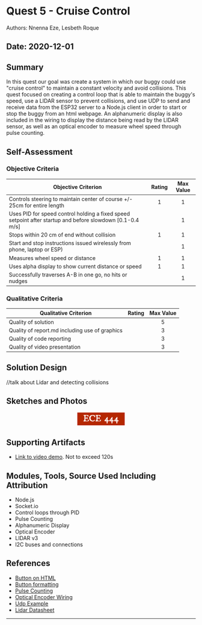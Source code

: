 # Quest 5 - Cruise Control
Authors: Nnenna Eze, Lesbeth Roque

Date: 2020-12-01
-----

## Summary
In this quest our goal was create a system in which our buggy could use "cruise control" to maintain a constant velocity and avoid collisions. This quest focused on creating a control loop that is able to maintain the buggy's speed, use a LIDAR sensor to prevent collisions, and use UDP to send and receive data from the ESP32 server to a Node.js client in order to start or stop the buggy from an html webpage. An alphanumeric display is also included in the wiring to display the distance being read by the LIDAR sensor, as well as an optical encoder to measure wheel speed through pulse counting. 

## Self-Assessment

### Objective Criteria

| Objective Criterion | Rating | Max Value  | 
|---------------------------------------------|:-----------:|:---------:|
| Controls steering to maintain center of course +/- 25cm for entire length | 1 |  1     | 
| Uses PID for speed control holding a fixed speed setpoint after startup and before slowdown [0.1-0.4 m/s] |  |  1     | 
| Stops within 20 cm of end without collision | 1  |  1     | 
| Start and stop instructions issued wirelessly from phone, laptop or ESP) |  |  1     | 
| Measures wheel speed or distance | 1 |  1     | 
| Uses alpha display to show current distance or speed | 1 |  1     | 
| Successfully traverses A-B in one go, no hits or nudges |  |  1     | 


### Qualitative Criteria

| Qualitative Criterion | Rating | Max Value  | 
|---------------------------------------------|:-----------:|:---------:|
| Quality of solution |  |  5     | 
| Quality of report.md including use of graphics |  |  3     | 
| Quality of code reporting |  |  3     | 
| Quality of video presentation |  |  3     | 


## Solution Design
//talk about Lidar and detecting collisions



## Sketches and Photos
<center><img src="./images/ece444.png" width="25%" /></center>  
<center> </center>


## Supporting Artifacts
- [Link to video demo](). Not to exceed 120s


## Modules, Tools, Source Used Including Attribution
- Node.js
- Socket.io
- Control loops through PID
- Pulse Counting
- Alphanumeric Display
- Optical Encoder
- LIDAR v3
- I2C buses and connections

## References
- [Button on HTML](https://gist.github.com/aerrity/fd393e5511106420fba0c9602cc05d35)
- [Button formatting](https://www.w3schools.com/howto/howto_css_block_buttons.asp)
- [Pulse Counting](https://docs.espressif.com/projects/esp-idf/en/latest/esp32/api-reference/peripherals/pcnt.html)
- [Optical Encoder Wiring](https://learn.sparkfun.com/tutorials/qrd1114-optical-detector-hookup-guide#example-circuit)
- [Udp Example](https://www.geeksforgeeks.org/udp-server-client-implementation-c/)
- [Lidar Datasheet](http://static.garmin.com/pumac/LIDAR_Lite_v3_Operation_Manual_and_Technical_Specifications.pdf)

-----

